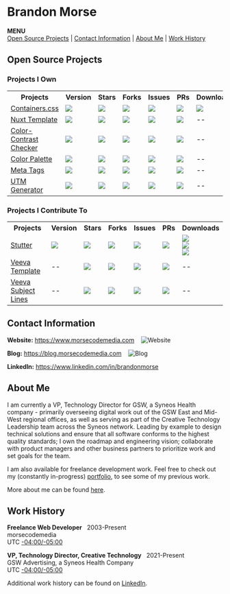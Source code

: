 # Brandon Morse
<!--ts-->
**MENU** <br>
[Open Source Projects](#open-source-projects) | [Contact Information](#contact-information) | [About Me](#about-me) | [Work History](#work-history)
<!--te-->
## Open Source Projects
### Projects I Own
<table>
  <tr>
    <th>Projects</th>
    <th>Version</th>
    <th>Stars</th>
    <th>Forks</th>
    <th>Issues</th>
    <th>PRs</th>
    <th>Downloads</th>
  <tr>
  <tr>
    <td>
      <a href="https://github.com/morsecodemedia/containers.css">Containers.css</a>
    </td>
    <td>
      <img src="https://img.shields.io/npm/v/@morsecodemedia/containers.css" />
    </td>
    <td>
      <img src="https://img.shields.io/github/stars/morsecodemedia/containers.css" />
    </td>
    <td>
      <img src="https://img.shields.io/github/forks/morsecodemedia/containers.css" />
    </td>
    <td>
      <img src="https://img.shields.io/github/issues/morsecodemedia/containers.css" />
    </td>
    <td>
      <img src="https://img.shields.io/github/issues-pr/morsecodemedia/containers.css" />
    </td>
    <td>
      <img src="https://img.shields.io/npm/dt/@morsecodemedia/containers.css" />
    </td>
  </tr>
  <tr>
    <td>
      <a href="https://github.com/morsecodemedia/nuxt-template">Nuxt Template</a>
    </td>
    <td>
      <img src="https://img.shields.io/github/package-json/v/morsecodemedia/nuxt-template" />
    </td>
    <td>
      <img src="https://img.shields.io/github/stars/morsecodemedia/nuxt-template" />
    </td>
    <td>
      <img src="https://img.shields.io/github/forks/morsecodemedia/nuxt-template" />
    </td>
    <td>
      <img src="https://img.shields.io/github/issues/morsecodemedia/nuxt-template" />
    </td>
    <td>
      <img src="https://img.shields.io/github/issues-pr/morsecodemedia/nuxt-template" />
    </td>
    <td>
      --
    </td>
  </tr>
  <tr>
    <td>
      <a href="https://github.com/morsecodemedia/ccc.morsecodemedia.com">Color-Contrast Checker</a>
    </td>
    <td>
      <img src="https://img.shields.io/github/package-json/v/morsecodemedia/ccc.morsecodemedia.com" />
    </td>
    <td>
      <img src="https://img.shields.io/github/stars/morsecodemedia/ccc.morsecodemedia.com" />
    </td>
    <td>
      <img src="https://img.shields.io/github/forks/morsecodemedia/ccc.morsecodemedia.com" />
    </td>
    <td>
      <img src="https://img.shields.io/github/issues/morsecodemedia/ccc.morsecodemedia.com" />
    </td>
    <td>
      <img src="https://img.shields.io/github/issues-pr/morsecodemedia/ccc.morsecodemedia.com" />
    </td>
    <td>
      --
    </td>
  </tr>
  <tr>
    <td>
      <a href="https://github.com/morsecodemedia/color-palette.morsecodemedia.com">Color Palette</a>
    </td>
    <td>
      <img src="https://img.shields.io/github/package-json/v/morsecodemedia/color-palette.morsecodemedia.com" />
    </td>
    <td>
      <img src="https://img.shields.io/github/stars/morsecodemedia/color-palette.morsecodemedia.com" />
    </td>
    <td>
      <img src="https://img.shields.io/github/forks/morsecodemedia/color-palette.morsecodemedia.com" />
    </td>
    <td>
      <img src="https://img.shields.io/github/issues/morsecodemedia/color-palette.morsecodemedia.com" />
    </td>
    <td>
      <img src="https://img.shields.io/github/issues-pr/morsecodemedia/color-palette.morsecodemedia.com" />
    </td>
    <td>
      --
    </td>
  </tr>
  <tr>
    <td>
      <a href="https://github.com/morsecodemedia/meta-tags.morsecodemedia.com">Meta Tags</a>
    </td>
    <td>
      <img src="https://img.shields.io/github/v/release/morsecodemedia/meta-tags.morsecodemedia.com" />
    </td>
    <td>
      <img src="https://img.shields.io/github/stars/morsecodemedia/meta-tags.morsecodemedia.com" />
    </td>
    <td>
      <img src="https://img.shields.io/github/forks/morsecodemedia/meta-tags.morsecodemedia.com" />
    </td>
    <td>
      <img src="https://img.shields.io/github/issues/morsecodemedia/meta-tags.morsecodemedia.com" />
    </td>
    <td>
      <img src="https://img.shields.io/github/issues-pr/morsecodemedia/meta-tags.morsecodemedia.com" />
    </td>
    <td>
      --
    </td>
  </tr>
  <tr>
    <td>
      <a href="https://github.com/morsecodemedia/utm-generator.morsecodemedia.com">UTM Generator</a>
    </td>
    <td>
      <img src="https://img.shields.io/github/package-json/v/morsecodemedia/utm-generator.morsecodemedia.com" />
    </td>
    <td>
      <img src="https://img.shields.io/github/stars/morsecodemedia/utm-generator.morsecodemedia.com" />
    </td>
    <td>
      <img src="https://img.shields.io/github/forks/morsecodemedia/utm-generator.morsecodemedia.com" />
    </td>
    <td>
      <img src="https://img.shields.io/github/issues/morsecodemedia/utm-generator.morsecodemedia.com" />
    </td>
    <td>
      <img src="https://img.shields.io/github/issues-pr/morsecodemedia/utm-generator.morsecodemedia.com" />
    </td>
    <td>
      --
    </td>
  </tr>  
</table>

### Projects I Contribute To
<table>
  <tr>
    <th>Projects</th>
    <th>Version</th>
    <th>Stars</th>
    <th>Forks</th>
    <th>Issues</th>
    <th>PRs</th>
    <th>Downloads</th>
  <tr>
  <tr>
    <td>
      <a href="https://github.com/jamestomasino/stutter">Stutter</a>
    </td>
    <td>
      <img src="https://img.shields.io/github/v/release/jamestomasino/stutter" />
    </td>
    <td>
      <img src="https://img.shields.io/github/stars/jamestomasino/stutter" />
    </td>
    <td>
      <img src="https://img.shields.io/github/forks/jamestomasino/stutter" />
    </td>
    <td>
      <img src="https://img.shields.io/github/issues/jamestomasino/stutter" />
    </td>
    <td>
      <img src="https://img.shields.io/github/issues-pr/jamestomasino/stutter" />
    </td>
    <td>
      <a href="https://addons.mozilla.org/en-US/firefox/addon/stutter/">
        <img src="https://img.shields.io/badge/Firefox-Get%20Extension!-orange.svg?style=popout&logo=firefox)" />
      </a>
      <br>
      <a href="https://chrome.google.com/webstore/detail/stutter/fbapmaboedchhgjolcnpfgoanbfajchl">
        <img src="https://img.shields.io/badge/Chrome-Get%20Extension!-green.svg?style=popout&logo=google-chrome" />
      </a>
      <br>
      <a href="https://microsoftedge.microsoft.com/addons/detail/stutter/aonlnjdopgkofbgipdnfdclfpaindajj">
        <img src="https://img.shields.io/badge/Edge-Get%20Extension!-lightgrey.svg?style=popout&logo=microsoft-edge" />
      </a>
    </td>
  </tr>
  <tr>
    <td>
      <a href="https://github.com/jamestomasino/veeva-template">Veeva Template</a>
    </td>
    <td>
      --
    </td>
    <td>
      <img src="https://img.shields.io/github/stars/jamestomasino/veeva-template" />
    </td>
    <td>
      <img src="https://img.shields.io/github/forks/jamestomasino/veeva-template" />
    </td>
    <td>
      <img src="https://img.shields.io/github/issues/jamestomasino/veeva-template" />
    </td>
    <td>
      <img src="https://img.shields.io/github/issues-pr/jamestomasino/veeva-template" />
    </td>
    <td>
      --
    </td>
  </tr>
  
  <tr>
    <td>
      <a href="https://github.com/jamestomasino/veeva-subject-lines">Veeva Subject Lines</a>
    </td>
    <td>
      --
    </td>
    <td>
      <img src="https://img.shields.io/github/stars/jamestomasino/veeva-subject-lines" />
    </td>
    <td>
      <img src="https://img.shields.io/github/forks/jamestomasino/veeva-subject-lines" />
    </td>
    <td>
      <img src="https://img.shields.io/github/issues/jamestomasino/veeva-subject-lines" />
    </td>
    <td>
      <img src="https://img.shields.io/github/issues-pr/jamestomasino/veeva-subject-lines" />
    </td>
    <td>
      --
    </td>
  </tr>
<table>

## Contact Information
**Website:** https://www.morsecodemedia.com &nbsp;&nbsp; ![Website](https://img.shields.io/website/https/morsecodemedia.com.svg)

**Blog:** https://blog.morsecodemedia.com &nbsp;&nbsp; ![Blog](https://img.shields.io/website/https/blog.morsecodemedia.com.svg)

**LinkedIn:** https://www.linkedin.com/in/brandonmorse

## About Me

I am currently a VP, Technology Director for GSW, a Syneos Health company - primarily overseeing digital work out of the GSW East and Mid-West regional offices, as well as serving as part of the Creative Technology Leadership team across the Syneos network. Leading by example to design technical solutions and ensure that all software conforms to the highest quality standards; I own the roadmap and engineering vision; collaborate with product managers and other business partners to prioritize work and set goals for the team.

I am also available for freelance development work. Feel free to check out my (constantly in-progress) [portfolio](https://www.morsecodemedia.com), to see some of my previous work.

More about me can be found [here](https://www.morsecodemedia.com/about).

## Work History

**Freelance Web Developer** &nbsp; 2003-Present<br>
morsecodemedia<br>
UTC [-04:00/-05:00](https://www.timeanddate.com/time/zone/usa/new-york-state)

**VP, Technology Director, Creative Technology** &nbsp; 2021-Present<br>
GSW Advertising, a Syneos Health Company<br>
UTC [-04:00/-05:00](https://www.timeanddate.com/time/zone/usa/new-york-state)

Additional work history can be found on [LinkedIn](https://www.linkedin.com/in/brandonmorse).
